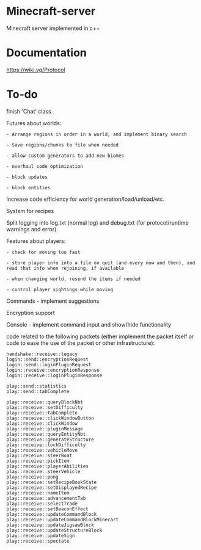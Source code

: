 # Minecraft-server
Minecraft server implemented in c++

# Documentation
https://wiki.vg/Protocol

# To-do
finish 'Chat' class

Futures about worlds:

	- Arrange regions in order in a world, and implement binary search

	- Save regions/chunks to file when needed

	- allow custom generators to add new biomes

	- overhaul code optimization

	- block updates

	- block entities

Increase code efficiency for world generation/load/unload/etc.

System for recipes

Split logging into log.txt (normal log) and debug.txt (for protocol/runtime warnings and error)

Features about players:
	
	- check for moving too fast

	- store player info into a file on quit (and every now and then), and read that info when rejoining, if available

	- when changing world, resend the items if needed

	- control player sightings while moving

Commands - implement suggestions

Encryption support

Console - implement command input and show/hide functionality

code related to the following packets (either implement the packet itself or code to ease the use of the packet or other infrastructure):

	handshake::receive::legacy
	login::send::encryptionRequest
	login::send::loginPluginRequest
	login::receive::encryptionResponse
	login::receive::loginPluginResponse

	play::send::statistics
	play::send::tabComplete

	play::receive::queryBlockNbt
	play::receive::setDifficulty
	play::receive::tabComplete
	play::receive::clickWindowButton
	play::receive::clickWindow
	play::receive::pluginMessage
	play::receive::queryEntityNbt
	play::receive::generateStructure
	play::receive::lockDifficulty
	play::receive::vehicleMove
	play::receive::steerBoat
	play::receive::pickItem
	play::receive::playerAbilities
	play::receive::steerVehicle
	play::receive::pong
	play::receive::setRecipeBookState
	play::receive::setDisplayedRecipe
	play::receive::nameItem
	play::receive::advancementTab
	play::receive::selectTrade
	play::receive::setBeaconEffect
	play::receive::updateCommandBlock
	play::receive::updateCommandBlockMinecart
	play::receive::updateJigsawBlock
	play::receive::updateStructureBlock
	play::receive::updateSign
	play::receive::spectate
